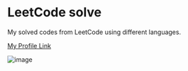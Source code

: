 # LeetCode solve

My solved codes from LeetCode using different languages.

[My Profile Link](https://leetcode.com/u/Pratyay-Mondal/)

![image](https://github.com/Pratyay008/LeetCode-solve/assets/81563083/99858d26-38ba-4c48-b454-e665d731e4f3)

 
